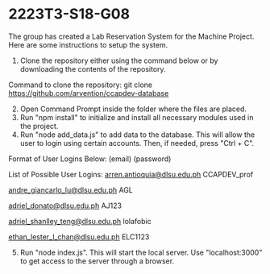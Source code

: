 # 2223T3-S18-G08

The group has created a Lab Reservation System for the Machine Project. Here are some instructions
to setup the system.

1. Clone the repository either using the command below or by downloading the contents of the repository.

Command to clone the repository: git clone https://github.com/arvention/ccapdev-database

2. Open Command Prompt inside the folder where the files are placed.
3. Run "npm install" to initialize and install all necessary modules used in the project.
4. Run "node add_data.js" to add data to the database. This will allow the user to login using certain accounts. Then, if needed, press "Ctrl + C".

Format of User Logins Below:
(email)
(password)

List of Possible User Logins:
arren.antioquia@dlsu.edu.ph
CCAPDEV_prof

andre_giancarlo_lu@dlsu.edu.ph
AGL

adriel_donato@dlsu.edu.ph
AJ123

adriel_shanlley_teng@dlsu.edu.ph
lolafobic

ethan_lester_l_chan@dlsu.edu.ph
ELC1123

5. Run "node index.js". This will start the local server. Use "localhost:3000" to get access to the server
through a browser. 
